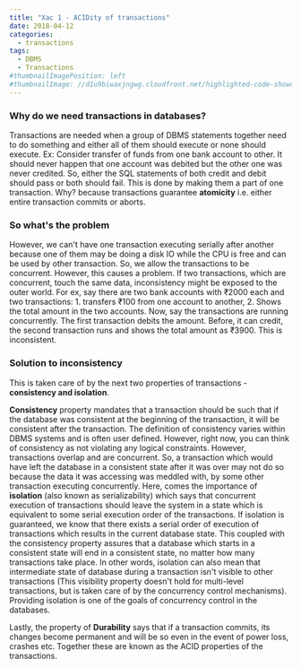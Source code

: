 ```yaml
---
title: "Xac 1 - ACIDity of transactions"
date: 2018-04-12
categories:
  - transactions
tags:
  - DBMS
  - Transactions
#thumbnailImagePosition: left
#thumbnailImage: //d1u9biwaxjngwg.cloudfront.net/highlighted-code-showcase/peak-140.jpg
---
```


### Why do we need transactions in databases? 
Transactions are needed when a group of DBMS statements together need to do something and either all of them should execute or none should execute. Ex: Consider transfer of funds from one bank account to other. It should never happen that one account was debited but the other one was never credited. So, either the SQL statements of both credit and debit should pass or both should fail. This is done by making them a part of one transaction. Why? because transactions guarantee **atomicity** i.e. either entire transaction commits or aborts.

### So what's the problem

However, we can't have one transaction executing serially after another because one of them may be doing a disk IO while the CPU is free and can be used by other transaction. So, we allow the transactions to be concurrent. However, this causes a problem. If two transactions, which are concurrent, touch the same data, inconsistency might be exposed to the outer world. For ex, say there are two bank accounts with ₹2000 each and two transactions: 1. transfers ₹100 from one account to another, 2. Shows the total amount in the two accounts. Now, say the transactions are running concurrently. The first transaction debits the amount. Before, it can credit, the second transaction runs and shows the total amount as ₹3900. This is inconsistent. 

### Solution to inconsistency
This is taken care of by the next two properties of transactions - **consistency and isolation**.

**Consistency** property mandates that a transaction should be such that if the database was consistent at the beginning of the transaction, it will be consistent after the transaction. The definition of consistency varies within DBMS systems and is often user defined. However, right now, you can think of consistency as not violating any logical constraints. However, transactions overlap and are concurrent. So, a transaction which would have left the database in a consistent state after it was over may not do so  because the data it was accessing was meddled with, by some other transaction executing concurrently. Here, comes the importance of **isolation** (also known as serializability) which says that concurrent execution of transactions should leave the system in a state which is equivalent to some serial execution order of the transactions. If isolation is guaranteed, we know that there exists a serial order of execution of transactions which results in the current database state. This coupled with the consistency property assures that a database which starts in a consistent state will end in a consistent state, no matter how many transactions take place. In other words, isolation can also mean that intermediate state of database during a transaction isn't visible to other transactions (This visibility property doesn't hold for multi-level transactions, but is taken care of by the concurrency control mechanisms). Providing isolation is one of the goals of concurrency control in the databases.

Lastly, the property of **Durability** says that if a transaction commits, its changes become permanent and will be so even in the event of power loss, crashes etc. Together these are known as the ACID properties of the transactions.
